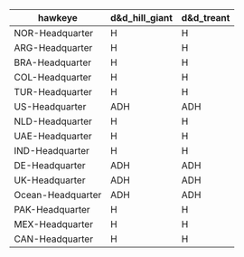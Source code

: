 | hawkeye | d&d_hill_giant | d&d_treant |
| --- | --- | --- |
| NOR-Headquarter | H | H |
| ARG-Headquarter | H | H |
| BRA-Headquarter | H | H |
| COL-Headquarter | H | H |
| TUR-Headquarter | H | H |
| US-Headquarter | ADH | ADH |
| NLD-Headquarter | H | H |
| UAE-Headquarter | H | H |
| IND-Headquarter | H | H |
| DE-Headquarter | ADH | ADH |
| UK-Headquarter | ADH | ADH |
| Ocean-Headquarter | ADH | ADH |
| PAK-Headquarter | H | H |
| MEX-Headquarter | H | H |
| CAN-Headquarter | H | H |
